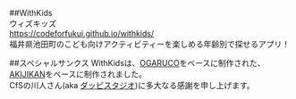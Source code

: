 ##WithKids  
ウィズキッズ  
https://codeforfukui.github.io/withkids/  
福井県池田町のこども向けアクティビティーを楽しめる年齢別で探せるアプリ！  

##スペシャルサンクス
WithKidsは、[OGARUCO](http://ogaruco.net/)をベースに制作された、  
[AKIJIKAN](https://github.com/howml/akijikan/)をベースに制作されました。  
CfSの川人さん(aka [ダッピスタジオ](http://www.dappi.jp))に多大なる感謝を申し上げます。
